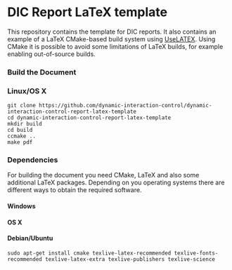 DIC Report LaTeX template
==========================

This repository contains the template for DIC reports. 
It also contains an example of a LaTeX CMake-based build system
using [UseLATEX](http://www.cmake.org/Wiki/CMakeUserUseLATEX).
Using CMake it is possible to avoid some limitations of LaTeX builds,
for example enabling out-of-source builds.

### Build the Document

### Linux/OS X
~~~
git clone https://github.com/dynamic-interaction-control/dynamic-interaction-control-report-latex-template
cd dynamic-interaction-control-report-latex-template
mkdir build
cd build
ccmake ..
make pdf
~~~

### Dependencies 

For building the document you need CMake, LaTeX and also some additional LaTeX packages.
Depending on you operating systems there are different ways to obtain the required software.

#### Windows 


#### OS X


#### Debian/Ubuntu
~~~
sudo apt-get install cmake texlive-latex-recommended texlive-fonts-recommended texlive-latex-extra texlive-publishers texlive-science
~~~
